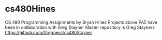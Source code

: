 # cs480Hines
CS 480 Programming Assignments by Bryan Hines
Projects above PA5 have been in collaboration with Greg Stayner
Master repository is Greg Stayners
https://github.com/Gregness/cs480Stayner
